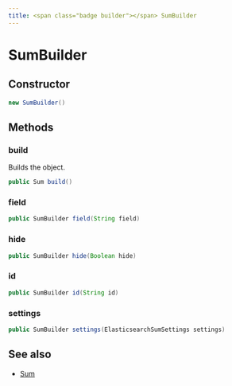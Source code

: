 ```yaml
---
title: <span class="badge builder"></span> SumBuilder
---
```

# <span class="badge builder"></span> SumBuilder

## Constructor

```java
new SumBuilder()
```
## Methods

### <span class="badge object-method"></span> build

Builds the object.

```java
public Sum build()
```

### <span class="badge object-method"></span> field

```java
public SumBuilder field(String field)
```

### <span class="badge object-method"></span> hide

```java
public SumBuilder hide(Boolean hide)
```

### <span class="badge object-method"></span> id

```java
public SumBuilder id(String id)
```

### <span class="badge object-method"></span> settings

```java
public SumBuilder settings(ElasticsearchSumSettings settings)
```

## See also

 * <span class="badge object-type-class"></span> [Sum](./object-Sum.md)
